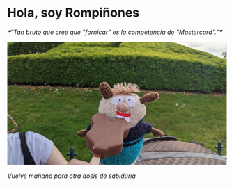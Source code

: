 # Hola, soy Rompiñones

<!--STARTS_HERE_QUOTE_README-->
<i>❝"Tan bruto que cree que "fornicar" es la competencia de "Mastercard"."❞</i>
<!--ENDS_HERE_QUOTE_README-->

<!--START_SECTION:update_image-->
![alt text](https://raw.githubusercontent.com/focaalvarez/rompinones/main/.github/images/IMG_20220428_180349.jpg?raw=true)
<!--END_SECTION:update_image-->

*Vuelve mañana para otra dosis de sabiduría*
